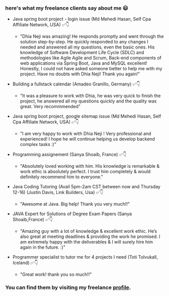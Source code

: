 ### here's what my freelance clients say about me 😃 
- Java spring boot project - login issue (Md Mehedi Hasan, Self Cpa Affiliate Network, USA) ✅👇
  - "Dhia Neji was amazing! He responds promptly and went through the solution step-by-step. He quickly responded to any changes I needed and answered all my questions, even the basic ones. His knowledge of Software Development Life Cycle (SDLC) and methodologies like Agile Agile and Scrum, Back-end components of web applications via Spring Boot, Java and MySQL excellent! Honestly, I could not have asked someone better to help me with my project. Have no doubts with Dhia Neji! Thank you again!"

- Building a fullstack calendar (Amadeo Granillo, Germany) ✅👇
  - "It was a pleasure to work with Dhia, he was very quick to finish the project, he answered all my questions quickly and the quality was great. Very recommmended"

- Java spring boot project, google sitemap issue (Md Mehedi Hasan, Self Cpa Affiliate Network, USA) ✅👇
  - "I am very happy to work with Dhia Neji ! Very professional and experienced! I hope he will continue helping us develop backend complex tasks :)"

- Programming assignement (Sanya Shoaib, France) ✅👇
  - "Absolutely loved working with him. His knowledge is remarkable & work ethic is absolutely perfect. I trust him completely & would definitely recommend him to everyone."

- Java Coding Tutoring (Avail 5pm-2am CST between now and Thursday 12-16) (Justin Davis, Link Builders, Usa) ✅👇
  - "Awesome at Java. Big help! Thank you very much!!"

- JAVA Expert for Solutions of Degree Exam Papers (Sanya Shoaib,France) ✅👇
  - "Amazing guy with a lot of knowledge & excellent work ethic. He’s also great at meeting deadlines & providing the work he promised. I am extremely happy with the deliverables & I will surely hire him again in the future. :)"

- Programmer specialist to tutor me for 4 projects I need (Toti Tolvukall, Iceland) ✅👇
  - "Great work! thank you so much!!"
### You can find them by visiting my freelance [profile](https://www.upwork.com/freelancers/~0114010eb503c6881e).
